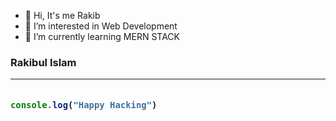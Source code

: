 - 👋 Hi, It's me Rakib
- 👀 I’m interested in Web Development
- 🌱 I’m currently learning MERN STACK

<h3>Rakibul Islam</h23> 

---

```javascript

console.log("Happy Hacking")

```
